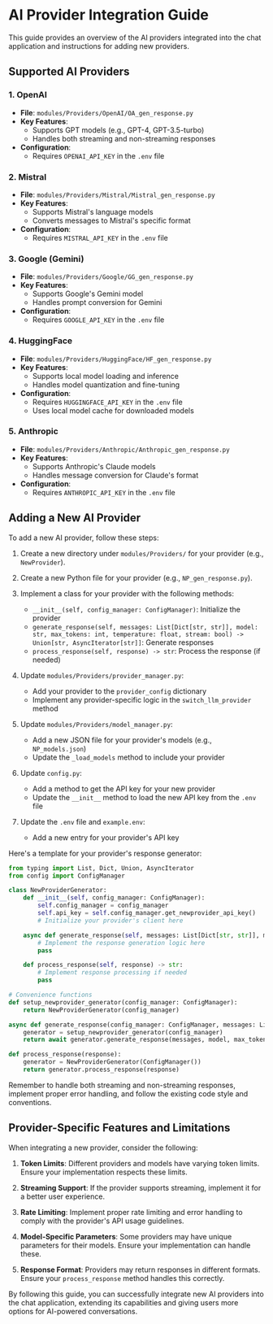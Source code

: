 # AI Provider Integration Guide

This guide provides an overview of the AI providers integrated into the chat application and instructions for adding new providers.

## Supported AI Providers

### 1. OpenAI

- **File**: `modules/Providers/OpenAI/OA_gen_response.py`
- **Key Features**:
  - Supports GPT models (e.g., GPT-4, GPT-3.5-turbo)
  - Handles both streaming and non-streaming responses
- **Configuration**:
  - Requires `OPENAI_API_KEY` in the `.env` file

### 2. Mistral

- **File**: `modules/Providers/Mistral/Mistral_gen_response.py`
- **Key Features**:
  - Supports Mistral's language models
  - Converts messages to Mistral's specific format
- **Configuration**:
  - Requires `MISTRAL_API_KEY` in the `.env` file

### 3. Google (Gemini)

- **File**: `modules/Providers/Google/GG_gen_response.py`
- **Key Features**:
  - Supports Google's Gemini model
  - Handles prompt conversion for Gemini
- **Configuration**:
  - Requires `GOOGLE_API_KEY` in the `.env` file

### 4. HuggingFace

- **File**: `modules/Providers/HuggingFace/HF_gen_response.py`
- **Key Features**:
  - Supports local model loading and inference
  - Handles model quantization and fine-tuning
- **Configuration**:
  - Requires `HUGGINGFACE_API_KEY` in the `.env` file
  - Uses local model cache for downloaded models

### 5. Anthropic

- **File**: `modules/Providers/Anthropic/Anthropic_gen_response.py`
- **Key Features**:
  - Supports Anthropic's Claude models
  - Handles message conversion for Claude's format
- **Configuration**:
  - Requires `ANTHROPIC_API_KEY` in the `.env` file

## Adding a New AI Provider

To add a new AI provider, follow these steps:

1. Create a new directory under `modules/Providers/` for your provider (e.g., `NewProvider`).

2. Create a new Python file for your provider (e.g., `NP_gen_response.py`).

3. Implement a class for your provider with the following methods:
   - `__init__(self, config_manager: ConfigManager)`: Initialize the provider
   - `generate_response(self, messages: List[Dict[str, str]], model: str, max_tokens: int, temperature: float, stream: bool) -> Union[str, AsyncIterator[str]]`: Generate responses
   - `process_response(self, response) -> str`: Process the response (if needed)

4. Update `modules/Providers/provider_manager.py`:
   - Add your provider to the `provider_config` dictionary
   - Implement any provider-specific logic in the `switch_llm_provider` method

5. Update `modules/Providers/model_manager.py`:
   - Add a new JSON file for your provider's models (e.g., `NP_models.json`)
   - Update the `_load_models` method to include your provider

6. Update `config.py`:
   - Add a method to get the API key for your new provider
   - Update the `__init__` method to load the new API key from the `.env` file

7. Update the `.env` file and `example.env`:
   - Add a new entry for your provider's API key

Here's a template for your provider's response generator:

```python
from typing import List, Dict, Union, AsyncIterator
from config import ConfigManager

class NewProviderGenerator:
    def __init__(self, config_manager: ConfigManager):
        self.config_manager = config_manager
        self.api_key = self.config_manager.get_newprovider_api_key()
        # Initialize your provider's client here

    async def generate_response(self, messages: List[Dict[str, str]], model: str, max_tokens: int, temperature: float, stream: bool) -> Union[str, AsyncIterator[str]]:
        # Implement the response generation logic here
        pass

    def process_response(self, response) -> str:
        # Implement response processing if needed
        pass

# Convenience functions
def setup_newprovider_generator(config_manager: ConfigManager):
    return NewProviderGenerator(config_manager)

async def generate_response(config_manager: ConfigManager, messages: List[Dict[str, str]], model: str, max_tokens: int, temperature: float, stream: bool):
    generator = setup_newprovider_generator(config_manager)
    return await generator.generate_response(messages, model, max_tokens, temperature, stream)

def process_response(response):
    generator = NewProviderGenerator(ConfigManager())
    return generator.process_response(response)
```

Remember to handle both streaming and non-streaming responses, implement proper error handling, and follow the existing code style and conventions.

## Provider-Specific Features and Limitations

When integrating a new provider, consider the following:

1. **Token Limits**: Different providers and models have varying token limits. Ensure your implementation respects these limits.

2. **Streaming Support**: If the provider supports streaming, implement it for a better user experience.

3. **Rate Limiting**: Implement proper rate limiting and error handling to comply with the provider's API usage guidelines.

4. **Model-Specific Parameters**: Some providers may have unique parameters for their models. Ensure your implementation can handle these.

5. **Response Format**: Providers may return responses in different formats. Ensure your `process_response` method handles this correctly.

By following this guide, you can successfully integrate new AI providers into the chat application, extending its capabilities and giving users more options for AI-powered conversations.